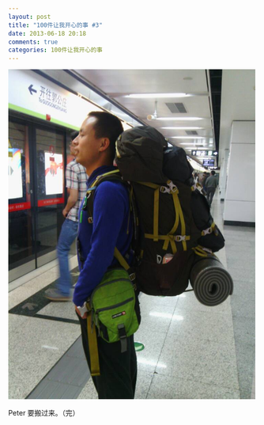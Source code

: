 ```yaml
---
layout: post
title: "100件让我开心的事 #3"
date: 2013-06-18 20:18
comments: true
categories: 100件让我开心的事
---
```


<img src="/images/happypeter.jpg" title="peter！" alt="peter" width="500">

Peter 要搬过来。（完）
